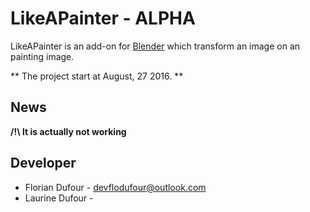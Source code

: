 # LikeAPainter - ALPHA

LikeAPainter is an add-on for [Blender](https://www.blender.org/) which transform an image on an painting image.

** The project start at August, 27 2016. **

## News

**/!\ It is actually not working**


## Developer

* Florian Dufour - devflodufour@outlook.com
* Laurine Dufour - 
